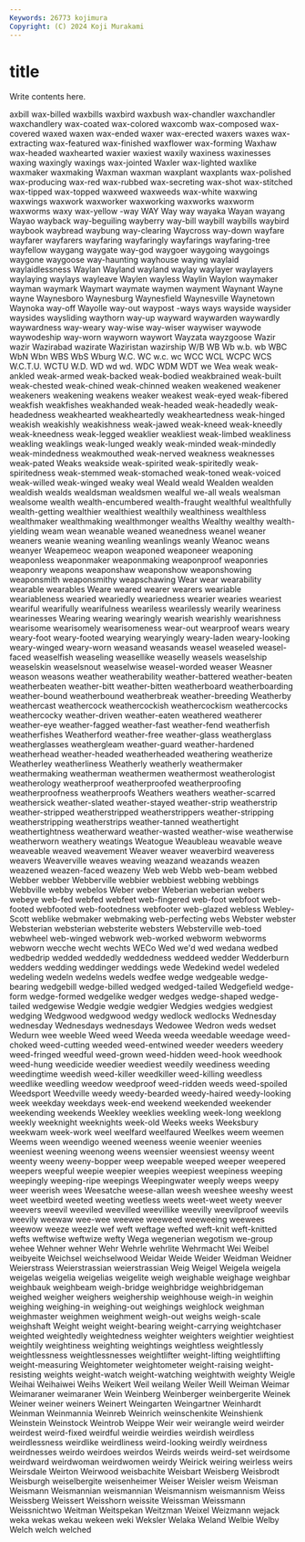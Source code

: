 ```yaml
---
Keywords: 26773 kojimura
Copyright: (C) 2024 Koji Murakami
---
```


# title

Write contents here.



axbill wax-billed waxbills
waxbird waxbush wax-chandler waxchandler waxchandlery wax-coated wax-colored waxcomb wax-composed wax-covered
waxed waxen wax-ended waxer wax-erected waxers waxes wax-extracting wax-featured wax-finished
waxflower wax-forming Waxhaw wax-headed waxhearted waxier waxiest waxily waxiness waxinesses
waxing waxingly waxings wax-jointed Waxler wax-lighted waxlike waxmaker waxmaking Waxman
waxman waxplant waxplants wax-polished wax-producing wax-red wax-rubbed wax-secreting wax-shot wax-stitched
wax-tipped wax-topped waxweed waxweeds wax-white waxwing waxwings waxwork waxworker waxworking
waxworks waxworm waxworms waxy wax-yellow -way WAY Way way wayaka
Wayan wayang Wayao wayback way-beguiling wayberry way-bill waybill waybills waybird
waybook waybread waybung way-clearing Waycross way-down wayfare wayfarer wayfarers wayfaring
wayfaringly wayfarings wayfaring-tree wayfellow waygang waygate way-god waygoer waygoing waygoings
waygone waygoose way-haunting wayhouse waying waylaid waylaidlessness Waylan Wayland wayland
waylay waylayer waylayers waylaying waylays wayleave Waylen wayless Waylin Waylon
waymaker wayman waymark Waymart waymate waymen wayment Waynant Wayne wayne
Waynesboro Waynesburg Waynesfield Waynesville Waynetown Waynoka way-off Wayolle way-out waypost
-ways ways wayside waysider waysides waysliding waythorn way-up wayward waywarden
waywardly waywardness way-weary way-wise way-wiser waywiser waywode waywodeship way-worn wayworn
waywort Wayzata wayzgoose Wazir wazir Wazirabad wazirate Waziristan wazirship W/B
WB Wb w.b. wb WBC WbN Wbn WBS WbS Wburg
W.C. WC w.c. wc WCC WCL WCPC WCS W.C.T.U. WCTU
W.D. WD wd wd. WDC WDM WDT we Wea weak
weak-ankled weak-armed weak-backed weak-bodied weakbrained weak-built weak-chested weak-chined weak-chinned weaken
weakened weakener weakeners weakening weakens weaker weakest weak-eyed weak-fibered weakfish
weakfishes weakhanded weak-headed weak-headedly weak-headedness weakhearted weakheartedly weakheartedness weak-hinged weakish
weakishly weakishness weak-jawed weak-kneed weak-kneedly weak-kneedness weak-legged weaklier weakliest weak-limbed
weakliness weakling weaklings weak-lunged weakly weak-minded weak-mindedly weak-mindedness weakmouthed weak-nerved
weakness weaknesses weak-pated Weaks weakside weak-spirited weak-spiritedly weak-spiritedness weak-stemmed weak-stomached
weak-toned weak-voiced weak-willed weak-winged weaky weal Weald weald Wealden wealden
wealdish wealds wealdsman wealdsmen wealful we-all weals wealsman wealsome wealth
wealth-encumbered wealth-fraught wealthful wealthfully wealth-getting wealthier wealthiest wealthily wealthiness wealthless
wealthmaker wealthmaking wealthmonger wealths Wealthy wealthy wealth-yielding weam wean weanable
weaned weanedness weanel weaner weaners weanie weaning weanling weanlings weanly
Weanoc weans weanyer Weapemeoc weapon weaponed weaponeer weaponing weaponless weaponmaker
weaponmaking weaponproof weaponries weaponry weapons weaponshaw weaponshow weaponshowing weaponsmith weaponsmithy
weapschawing Wear wear wearability wearable wearables Weare weared wearer wearers
weariable weariableness wearied weariedly weariedness wearier wearies weariest weariful wearifully
wearifulness weariless wearilessly wearily weariness wearinesses Wearing wearing wearingly wearish
wearishly wearishness wearisome wearisomely wearisomeness wear-out wearproof wears weary weary-foot
weary-footed wearying wearyingly weary-laden weary-looking weary-winged weary-worn weasand weasands weasel
weaseled weasel-faced weaselfish weaseling weasellike weaselly weasels weaselship weaselskin weaselsnout
weaselwise weasel-worded weaser Weasner weason weasons weather weatherability weather-battered weather-beaten
weatherbeaten weather-bitt weather-bitten weatherboard weatherboarding weather-bound weatherbound weatherbreak weather-breeding Weatherby
weathercast weathercock weathercockish weathercockism weathercocks weathercocky weather-driven weather-eaten weathered weatherer
weather-eye weather-fagged weather-fast weather-fend weatherfish weatherfishes Weatherford weather-free weather-glass weatherglass
weatherglasses weathergleam weather-guard weather-hardened weatherhead weather-headed weatherheaded weathering weatherize Weatherley
weatherliness Weatherly weatherly weathermaker weathermaking weatherman weathermen weathermost weatherologist weatherology
weatherproof weatherproofed weatherproofing weatherproofness weatherproofs Weathers weathers weather-scarred weathersick weather-slated
weather-stayed weather-strip weatherstrip weather-stripped weatherstripped weatherstrippers weather-stripping weatherstripping weatherstrips weather-tanned
weathertight weathertightness weatherward weather-wasted weather-wise weatherwise weatherworn weathery weatings Weatogue
Weaubleau weavable weave weaveable weaved weavement Weaver weaver weaverbird weaveress
weavers Weaverville weaves weaving weazand weazands weazen weazened weazen-faced weazeny
Web web Webb web-beam webbed Webber webber Webberville webbier webbiest
webbing webbings Webbville webby webelos Weber weber Weberian weberian webers
webeye web-fed webfed webfeet web-fingered web-foot webfoot web-footed webfooted web-footedness
webfooter web-glazed webless Webley-Scott weblike webmaker webmaking web-perfecting webs Webster
webster Websterian websterian websterite websters Websterville web-toed webwheel web-winged webwork
web-worked webworm webworms webworn wecche wecht wechts WECo Wed we'd
wed wedana wedbed wedbedrip wedded weddedly weddedness weddeed wedder Wedderburn
wedders wedding weddinger weddings wede Wedekind wedel wedeled wedeling wedeln
wedelns wedels wedfee wedge wedgeable wedge-bearing wedgebill wedge-billed wedged wedged-tailed
Wedgefield wedge-form wedge-formed wedgelike wedger wedges wedge-shaped wedge-tailed wedgewise Wedgie
wedgie wedgier Wedgies wedgies wedgiest wedging Wedgwood wedgwood wedgy wedlock
wedlocks Wednesday wednesday Wednesdays wednesdays Wedowee Wedron weds wedset Wedurn
wee weeble Weed weed Weeda weeda weedable weedage weed-choked weed-cutting
weeded weed-entwined weeder weeders weedery weed-fringed weedful weed-grown weed-hidden weed-hook
weedhook weed-hung weedicide weedier weediest weedily weediness weeding weedingtime weedish
weed-killer weedkiller weed-killing weedless weedlike weedling weedow weedproof weed-ridden weeds
weed-spoiled Weedsport Weedville weedy weedy-bearded weedy-haired weedy-looking week weekday weekdays
week-end weekend weekended weekender weekending weekends Weekley weeklies weekling week-long
weeklong weekly weeknight weeknights week-old Weeks weeks Weeksbury weekwam week-work
weel weelfard weelfaured Weelkes weem weemen Weems ween weendigo weened
weeness weenie weenier weenies weeniest weening weenong weens weensier weensiest
weensy weent weenty weeny weeny-bopper weep weepable weeped weeper weepered
weepers weepful weepie weepier weepies weepiest weepiness weeping weepingly weeping-ripe
weepings Weepingwater weeply weeps weepy weer weerish wees Weesatche weese-allan
weesh weeshee weeshy weest weet weetbird weeted weeting weetless weets
weet-weet weety weever weevers weevil weeviled weevilled weevillike weevilly weevilproof
weevils weevily weewaw wee-wee weewee weeweed weeweeing weewees weewow weeze
weezle wef weft weftage wefted weft-knit weft-knitted wefts weftwise weftwize
wefty Wega wegenerian wegotism we-group wehee Wehner wehner Wehr Wehrle
wehrlite Wehrmacht Wei Weibel weibyeite Weichsel weichselwood Weidar Weide Weider
Weidman Weidner Weierstrass Weierstrassian weierstrassian Weig Weigel Weigela weigela weigelas
weigelia weigelias weigelite weigh weighable weighage weighbar weighbauk weighbeam weigh-bridge
weighbridge weighbridgeman weighed weigher weighers weighership weighhouse weigh-in weighin weighing
weighing-in weighing-out weighings weighlock weighman weighmaster weighmen weighment weigh-out weighs
weigh-scale weighshaft Weight weight weight-bearing weight-carrying weightchaser weighted weightedly weightedness
weighter weighters weightier weightiest weightily weightiness weighting weightings weightless weightlessly
weightlessness weightlessnesses weightlifter weight-lifting weightlifting weight-measuring Weightometer weightometer weight-raising weight-resisting
weights weight-watch weight-watching weightwith weighty Weigle Weihai Weihaiwei Weihs Weikert
Weil weilang Weiler Weill Weiman Weimar Weimaraner weimaraner Wein Weinberg
Weinberger weinbergerite Weinek Weiner weiner weiners Weinert Weingarten Weingartner Weinhardt
Weinman Weinmannia Weinreb Weinrich weinschenkite Weinshienk Weinstein Weinstock Weintrob Weippe
Weir weir weirangle weird weirder weirdest weird-fixed weirdful weirdie weirdies
weirdish weirdless weirdlessness weirdlike weirdliness weird-looking weirdly weirdness weirdnesses weirdo
weirdoes weirdos Weirds weirds weird-set weirdsome weirdward weirdwoman weirdwomen weirdy
Weirick weiring weirless weirs Weirsdale Weirton Weirwood weisbachite Weisbart Weisberg
Weisbrodt Weisburgh weiselbergite weisenheimer Weiser Weisler weism Weisman Weismann Weismannian
weismannian Weismannism weismannism Weiss Weissberg Weissert Weisshorn weissite Weissman Weissmann
Weissnichtwo Weitman Weitspekan Weitzman Weixel Weizmann wejack weka wekas wekau
wekeen weki Weksler Welaka Weland Welbie Welby Welch welch welched
